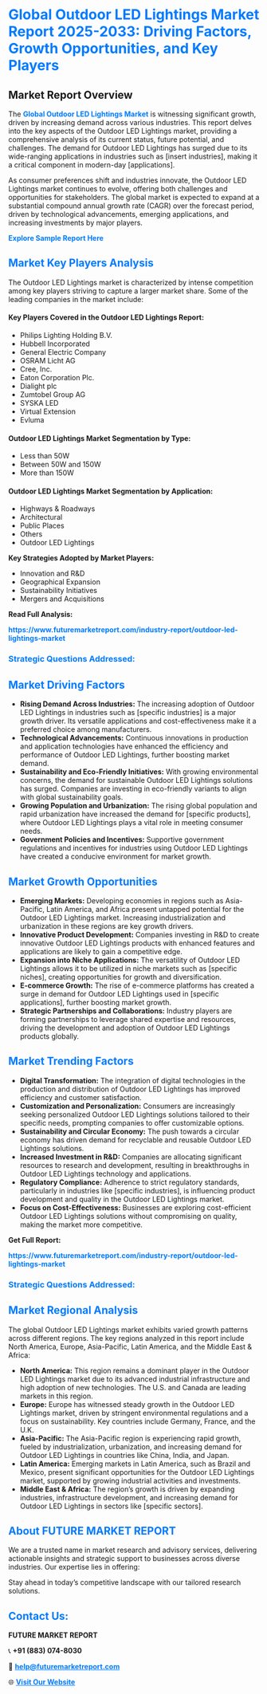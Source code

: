 <h1 style="color: #007BFF;">Global Outdoor LED Lightings Market Report 2025-2033: Driving Factors, Growth Opportunities, and Key Players</h1>

<section id="overview">
<h2>Market Report Overview</h2>
<p>The <a href="https://www.futuremarketreport.com/industry-report/outdoor-led-lightings-market" style="color: #007BFF; text-decoration: none;"><strong>Global Outdoor LED Lightings Market</strong></a> is witnessing significant growth, driven by increasing demand across various industries. This report delves into the key aspects of the Outdoor LED Lightings market, providing a comprehensive analysis of its current status, future potential, and challenges. The demand for Outdoor LED Lightings has surged due to its wide-ranging applications in industries such as [insert industries], making it a critical component in modern-day [applications].</p>
<p>As consumer preferences shift and industries innovate, the Outdoor LED Lightings market continues to evolve, offering both challenges and opportunities for stakeholders. The global market is expected to expand at a substantial compound annual growth rate (CAGR) over the forecast period, driven by technological advancements, emerging applications, and increasing investments by major players.</p>
</section>

<section id="overview">
<p><a href="https://www.futuremarketreport.com/request-sample/reportId=112586" style="color: #007BFF; text-decoration: none;"><strong>Explore Sample Report Here</strong></a></p>
</section>

<section id="key-players">
<h2 style="color: #007BFF;">Market Key Players Analysis</h2>
<p>The Outdoor LED Lightings market is characterized by intense competition among key players striving to capture a larger market share. Some of the leading companies in the market include:</p>
<h4>Key Players Covered in the Outdoor LED Lightings Report:</h4>
<ul><li>Philips Lighting Holding B.V.</li><li>Hubbell Incorporated</li><li>General Electric Company</li><li>OSRAM Licht AG</li><li>Cree, Inc.</li><li>Eaton Corporation Plc.</li><li>Dialight plc</li><li>Zumtobel Group AG</li><li>SYSKA LED</li><li>Virtual Extension</li><li>Evluma</li></ul>
<h4>Outdoor LED Lightings Market Segmentation by Type:</h4>
<ul><li>Less than 50W</li><li>Between 50W and 150W</li><li>More than 150W</li></ul>

<h4>Outdoor LED Lightings Market Segmentation by Application:</h4>
<ul><li>Highways &amp; Roadways</li><li>Architectural</li><li>Public Places</li><li>Others</li><li>Outdoor LED Lightings</li></ul>
<p><strong>Key Strategies Adopted by Market Players:</strong></p>
<ul>
<li>Innovation and R&D</li>
<li>Geographical Expansion</li>
<li>Sustainability Initiatives</li>
<li>Mergers and Acquisitions</li>
</ul>
</section>

<section>
<p><strong>Read Full Analysis: </strong></p><a href="https://www.futuremarketreport.com/industry-report/outdoor-led-lightings-market" style="color: #007BFF; text-decoration: none;"><strong>https://www.futuremarketreport.com/industry-report/outdoor-led-lightings-market</strong></a>
<h3 style="color: #007BFF;">Strategic Questions Addressed:</h3>
</section>

<section id="driving-factors">
<h2 style="color: #007BFF;">Market Driving Factors</h2>
<ul>
<li><strong>Rising Demand Across Industries:</strong> The increasing adoption of Outdoor LED Lightings in industries such as [specific industries] is a major growth driver. Its versatile applications and cost-effectiveness make it a preferred choice among manufacturers.</li>
<li><strong>Technological Advancements:</strong> Continuous innovations in production and application technologies have enhanced the efficiency and performance of Outdoor LED Lightings, further boosting market demand.</li>
<li><strong>Sustainability and Eco-Friendly Initiatives:</strong> With growing environmental concerns, the demand for sustainable Outdoor LED Lightings solutions has surged. Companies are investing in eco-friendly variants to align with global sustainability goals.</li>
<li><strong>Growing Population and Urbanization:</strong> The rising global population and rapid urbanization have increased the demand for [specific products], where Outdoor LED Lightings plays a vital role in meeting consumer needs.</li>
<li><strong>Government Policies and Incentives:</strong> Supportive government regulations and incentives for industries using Outdoor LED Lightings have created a conducive environment for market growth.</li>
</ul>
</section>

<section id="growth-opportunities">
<h2 style="color: #007BFF;">Market Growth Opportunities</h2>
<ul>
<li><strong>Emerging Markets:</strong> Developing economies in regions such as Asia-Pacific, Latin America, and Africa present untapped potential for the Outdoor LED Lightings market. Increasing industrialization and urbanization in these regions are key growth drivers.</li>
<li><strong>Innovative Product Development:</strong> Companies investing in R&D to create innovative Outdoor LED Lightings products with enhanced features and applications are likely to gain a competitive edge.</li>
<li><strong>Expansion into Niche Applications:</strong> The versatility of Outdoor LED Lightings allows it to be utilized in niche markets such as [specific niches], creating opportunities for growth and diversification.</li>
<li><strong>E-commerce Growth:</strong> The rise of e-commerce platforms has created a surge in demand for Outdoor LED Lightings used in [specific applications], further boosting market growth.</li>
<li><strong>Strategic Partnerships and Collaborations:</strong> Industry players are forming partnerships to leverage shared expertise and resources, driving the development and adoption of Outdoor LED Lightings products globally.</li>
</ul>
</section>

<section id="trending-factors">
<h2 style="color: #007BFF;">Market Trending Factors</h2>
<ul>
<li><strong>Digital Transformation:</strong> The integration of digital technologies in the production and distribution of Outdoor LED Lightings has improved efficiency and customer satisfaction.</li>
<li><strong>Customization and Personalization:</strong> Consumers are increasingly seeking personalized Outdoor LED Lightings solutions tailored to their specific needs, prompting companies to offer customizable options.</li>
<li><strong>Sustainability and Circular Economy:</strong> The push towards a circular economy has driven demand for recyclable and reusable Outdoor LED Lightings solutions.</li>
<li><strong>Increased Investment in R&D:</strong> Companies are allocating significant resources to research and development, resulting in breakthroughs in Outdoor LED Lightings technology and applications.</li>
<li><strong>Regulatory Compliance:</strong> Adherence to strict regulatory standards, particularly in industries like [specific industries], is influencing product development and quality in the Outdoor LED Lightings market.</li>
<li><strong>Focus on Cost-Effectiveness:</strong> Businesses are exploring cost-efficient Outdoor LED Lightings solutions without compromising on quality, making the market more competitive.</li>
</ul>
</section>

<section>
<p><strong>Get Full Report: </strong></p><a href="https://www.futuremarketreport.com/industry-report/outdoor-led-lightings-market" style="color: #007BFF; text-decoration: none;"><strong>https://www.futuremarketreport.com/industry-report/outdoor-led-lightings-market</strong></a>
<h3 style="color: #007BFF;">Strategic Questions Addressed:</h3>
</section>


<section id="regional-analysis">
<h2 style="color: #007BFF;">Market Regional Analysis</h2>
<p>The global Outdoor LED Lightings market exhibits varied growth patterns across different regions. The key regions analyzed in this report include North America, Europe, Asia-Pacific, Latin America, and the Middle East & Africa:</p>
<ul>
<li><strong>North America:</strong> This region remains a dominant player in the Outdoor LED Lightings market due to its advanced industrial infrastructure and high adoption of new technologies. The U.S. and Canada are leading markets in this region.</li>
<li><strong>Europe:</strong> Europe has witnessed steady growth in the Outdoor LED Lightings market, driven by stringent environmental regulations and a focus on sustainability. Key countries include Germany, France, and the U.K.</li>
<li><strong>Asia-Pacific:</strong> The Asia-Pacific region is experiencing rapid growth, fueled by industrialization, urbanization, and increasing demand for Outdoor LED Lightings in countries like China, India, and Japan.</li>
<li><strong>Latin America:</strong> Emerging markets in Latin America, such as Brazil and Mexico, present significant opportunities for the Outdoor LED Lightings market, supported by growing industrial activities and investments.</li>
<li><strong>Middle East & Africa:</strong> The region’s growth is driven by expanding industries, infrastructure development, and increasing demand for Outdoor LED Lightings in sectors like [specific sectors].</li>
</ul>
</section>

<footer>
<h2 style="color: #007BFF;">About FUTURE MARKET REPORT</h2>
<p>We are a trusted name in market research and advisory services, delivering actionable insights and strategic support to businesses across diverse industries. Our expertise lies in offering:</p>

<p>Stay ahead in today’s competitive landscape with our tailored research solutions.</p>

<h2 style="color: #007BFF;">Contact Us:</h2>
<p><strong>FUTURE MARKET REPORT</strong></p>
<p>📞 <strong>+91 (883) 074-8030</strong></p>
<p>📧 <strong><a href="mailto:help@futuremarketreport.com" style="color: #007BFF;">help@futuremarketreport.com</a></strong></p>
<p>🌐 <strong><a href="https://www.futuremarketreport.com/" style="color: #007BFF;">Visit Our Website</a></strong></p>
</footer>